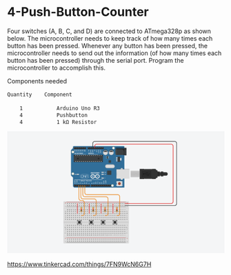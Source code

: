 # 4-Push-Button-Counter

Four switches (A, B, C, and D) are connected to ATmega328p as shown below. The microcontroller needs to keep track of how many times each button has been pressed. Whenever any button has been pressed, the microcontroller needs to send out the information (of how many times each button has been pressed) through the serial port. Program the microcontroller to accomplish this. 

Components needed

    Quantity	Component 

        1           Arduino Uno R3
        4           Pushbutton
        4	        1 kΩ Resistor

![alt text](https://github.com/khairulfaisal97/4-Push-Button-Counter/blob/main/EXP_8/EXP%208.png?raw=true)

https://www.tinkercad.com/things/7FN9WcN6G7H
